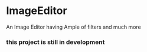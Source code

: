 # ImageEditor
An Image Editor having Ample of filters and much more
### this project is still in development
